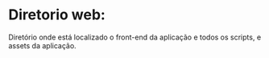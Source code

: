 Diretorio web:
==============

Diretório onde está localizado o front-end da aplicação e todos os scripts, e assets da aplicação.